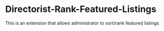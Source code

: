 # Directorist-Rank-Featured-Listings
This is an extension that allows administrator to sort/rank featured listings
